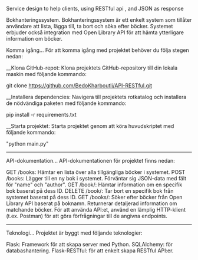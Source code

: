 Service design to help clients, using RESTful api , and JSON as response

Bokhanteringssystem.
Bokhanteringssystem är ett enkelt system som tillåter användare att lista, lägga till, ta bort och söka efter böcker. Systemet erbjuder också integration med Open Library API för att hämta ytterligare information om böcker.

Komma igång...
För att komma igång med projektet behöver du följa stegen nedan:

\_\_Klona GitHub-repot: Klona projektets GitHub-repository till din lokala maskin med följande kommando:

git clone <https://github.com/BedoKharboutli/API-RESTful.git>

\_\_Installera dependencies: Navigera till projektets rotkatalog och installera de nödvändiga paketen med följande kommando:

pip install -r requirements.txt

\_\_Starta projektet: Starta projektet genom att köra huvudskriptet med följande kommando:

"python main.py"

---

API-dokumentation...
API-dokumentationen för projektet finns nedan:

GET /books: Hämtar en lista över alla tillgängliga böcker i systemet.
POST /books: Lägger till en ny bok i systemet. Förväntar sig JSON-data med fält för "name" och "author".
GET /book/<id>: Hämtar information om en specifik bok baserat på dess ID.
DELETE /book/<id>: Tar bort en specifik bok från systemet baserat på dess ID.
GET /books/<name>: Söker efter böcker från Open Library API baserat på boknamn. Returnerar detaljerad information om matchande böcker.
För att använda API:et, använd en lämplig HTTP-klient (t.ex. Postman) för att göra förfrågningar till de angivna endpoints.

---

Teknologi...
Projektet är byggt med följande teknologier:

Flask: Framework för att skapa server med Python.
SQLAlchemy: för databashantering.
Flask-RESTful: för att enkelt skapa RESTful API:er.
